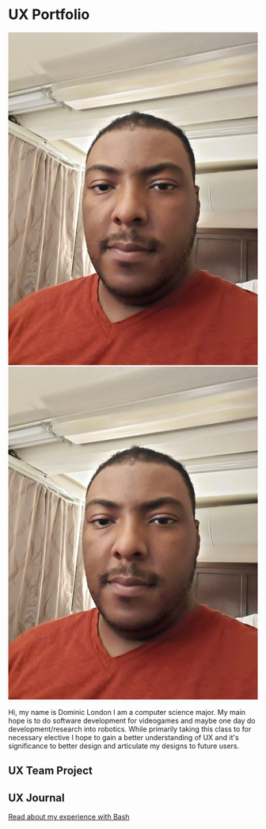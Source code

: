 # UX Portfolio
![alt text](https://github.com/UsabilityEngineering/ux-portfolio-DustyDomino1774/blob/master/assets/20220823_220253.jpg "Picture of me")
<img src="assets/20220823_220253.jpg" class="img-responsive" alt=""> </div>

Hi, my name is Dominic London I am a computer science major. My main hope is to do software development for videogames and maybe one day do development/research into robotics. While primarily taking this class to for necessary elective I hope to gain a better understanding of UX and it's significance to better design and articulate my designs to future users.

## UX Team Project


## UX Journal

[Read about my experience with Bash](j01/)
